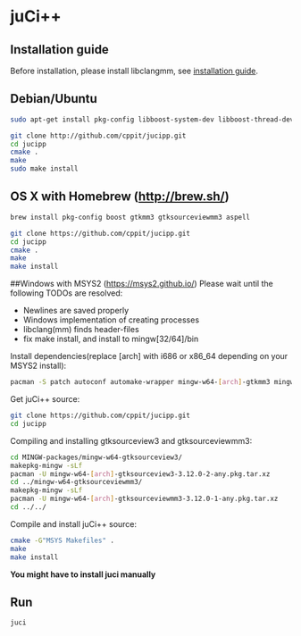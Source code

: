 # juCi++
## Installation guide ##
Before installation, please install libclangmm, see [installation guide](http://github.com/cppit/libclangmm/blob/master/docs/install.md).

## Debian/Ubuntu
```sh
sudo apt-get install pkg-config libboost-system-dev libboost-thread-dev libboost-filesystem-dev libboost-log-dev libgtkmm-3.0-dev libgtksourceviewmm-3.0-dev libaspell-dev
```
```sh
git clone http://github.com/cppit/jucipp.git
cd jucipp
cmake .
make
sudo make install
```

## OS X with Homebrew (http://brew.sh/)
```sh
brew install pkg-config boost gtkmm3 gtksourceviewmm3 aspell
```

```sh
git clone https://github.com/cppit/jucipp.git
cd jucipp
cmake .
make
make install
```

##Windows with MSYS2 (https://msys2.github.io/)
Please wait until the following TODOs are resolved:
* Newlines are saved properly
* Windows implementation of creating processes
* libclang(mm) finds header-files
* fix make install, and install to mingw[32/64]/bin

Install dependencies(replace [arch] with i686 or x86_64 depending on your MSYS2 install):
```sh
pacman -S patch autoconf automake-wrapper mingw-w64-[arch]-gtkmm3 mingw-w64-[arch]-boost mingw-w64-[arch]-aspell mingw-w64-[arch]-aspell-en
```

Get juCi++ source:
```sh
git clone https://github.com/cppit/jucipp.git
cd jucipp
```

Compiling and installing gtksourceview3 and gtksourceviewmm3:
```sh
cd MINGW-packages/mingw-w64-gtksourceview3/
makepkg-mingw -sLf
pacman -U mingw-w64-[arch]-gtksourceview3-3.12.0-2-any.pkg.tar.xz
cd ../mingw-w64-gtksourceviewmm3/
makepkg-mingw -sLf
pacman -U mingw-w64-[arch]-gtksourceviewmm3-3.12.0-1-any.pkg.tar.xz
cd ../../
```

Compile and install juCi++ source:
```sh
cmake -G"MSYS Makefiles" .
make
make install
```
**You might have to install juci manually**

<!--
## Windows with Cygwin (https://www.cygwin.com/)
**Make sure the PATH environment variable does not include paths to non-Cygwin cmake, make and g++.**

Select and install the following packages from the Cygwin-installer:
```
pkg-config libboost-devel libgtkmm3.0-devel libgtksourceviewmm3.0-devel xinit
```
Then run the following in the Cygwin Terminal:
```sh
git clone https://github.com/cppit/jucipp.git
cd jucipp
cmake .
make
make install
```

Note that we are currently working on a Windows-version without the need of an X-server.
-->

## Run
```sh
juci
```

<!--
#### Windows
```sh
startxwin /usr/local/bin/juci
```
-->
